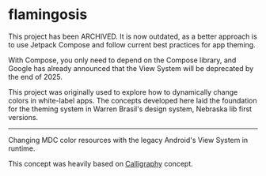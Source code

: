 # flamingosis
This project has been ARCHIVED.
It is now outdated, as a better approach is to use Jetpack Compose and follow current best practices for app theming.

With Compose, you only need to depend on the Compose library, and Google has already announced that the View System will be deprecated by the end of 2025.

This project was originally used to explore how to dynamically change colors in white-label apps. The concepts developed here laid the foundation for the theming system in Warren Brasil's design system, Nebraska lib first versions.

---

Changing MDC color resources with the legacy Android's View System in runtime. 

This concept was heavily based on [Calligraphy](https://github.com/chrisjenx/Calligraphy) concept.
